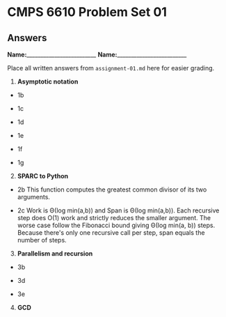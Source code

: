   # CMPS 6610 Problem Set 01
## Answers

**Name:**_________________________
**Name:**_________________________


Place all written answers from `assignment-01.md` here for easier grading.

1. **Asymptotic notation**

  - 1b    
 
  - 1c

  - 1d

  - 1e

  - 1f

  - 1g

2. **SPARC to Python**

  - 2b
  This function computes the greatest common divisor of its two arguments. 

  - 2c
  Work is Θ(log min(a,b)) and Span is Θ(log min(a,b)). Each recursive step does O(1) work and strictly reduces the smaller argument. The worse case follow the Fibonacci bound giving Θ(log min(a, b)) steps. Because there's only one recursive call per step, span equals the number of steps. 

3. **Parallelism and recursion**

  - 3b

  - 3d

  - 3e
  
4. **GCD**
